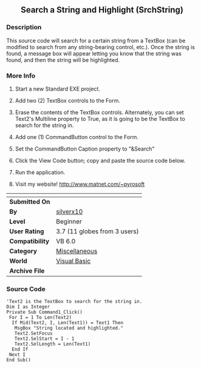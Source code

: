 ﻿<div align="center">

## Search a String and Highlight \(SrchString\)


</div>

### Description

This source code will search for a certain string from a TextBox (can be modified to search from any string-bearing control, etc.). Once the string is found, a message box will appear letting you know that the string was found, and then the string will be highlighted.
 
### More Info
 
1) Start a new Standard EXE project.

2) Add two (2) TextBox controls to the Form.

3) Erase the contents of the TextBox controls. Alternately, you can set Text2's Multiline property to True, as it is going to be the TextBox to search for the string in.

4) Add one (1) CommandButton control to the Form.

5) Set the CommandButton Caption property to "&Search"

6) Click the View Code button; copy and paste the source code below.

7) Run the application.

8) Visit my website! http://www.matnet.com/~pyrosoft


<span>             |<span>
---                |---
**Submitted On**   |
**By**             |[silverx10](https://github.com/Planet-Source-Code/PSCIndex/blob/master/ByAuthor/silverx10.md)
**Level**          |Beginner
**User Rating**    |3.7 (11 globes from 3 users)
**Compatibility**  |VB 6\.0
**Category**       |[Miscellaneous](https://github.com/Planet-Source-Code/PSCIndex/blob/master/ByCategory/miscellaneous__1-1.md)
**World**          |[Visual Basic](https://github.com/Planet-Source-Code/PSCIndex/blob/master/ByWorld/visual-basic.md)
**Archive File**   |[](https://github.com/Planet-Source-Code/silverx10-search-a-string-and-highlight-srchstring__1-13502/archive/master.zip)





### Source Code

```
'Text2 is the TextBox to search for the string in.
Dim I as Integer
Private Sub Command1_Click()
 For I = 1 To Len(Text2)
  If Mid(Text2, I, Len(Text1)) = Text1 Then
   MsgBox "String located and highlighted."
   Text2.SetFocus
   Text2.SelStart = I - 1
   Text2.SelLength = Len(Text1)
  End If
 Next I
End Sub()
```


